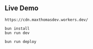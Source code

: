 ## Live Demo
```
https://cdn.maxthomasdev.workers.dev/
```

```
bun install
bun run dev
```

```
bun run deploy
```